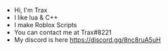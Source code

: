 - Hi, I'm Trax
- I like lua & C++
- I make Roblox Scripts
- You can contact me at Trax#8221
- My discord is here https://discord.gg/8nc8ruA5uH
